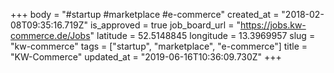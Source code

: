+++
body = "#startup #marketplace #e-commerce"
created_at = "2018-02-08T09:35:16.719Z"
is_approved = true
job_board_url = "https://jobs.kw-commerce.de/Jobs"
latitude = 52.5148845
longitude = 13.3969957
slug = "kw-commerce"
tags = ["startup", "marketplace", "e-commerce"]
title = "KW-Commerce"
updated_at = "2019-06-16T10:36:09.730Z"
+++
